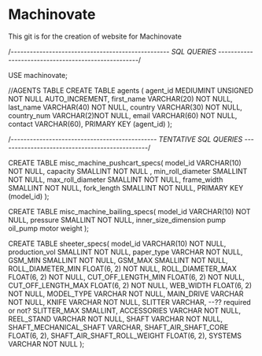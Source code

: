 # Machinovate
This git is for the creation of website for Machinovate


/*--------------------------------------------------
SQL QUERIES
----------------------------------------------------*/

USE machinovate;


//AGENTS TABLE
CREATE TABLE agents (
	agent_id MEDIUMINT UNSIGNED NOT NULL AUTO_INCREMENT,
	first_name VARCHAR(20) NOT NULL,
	last_name VARCHAR(40) NOT NULL,
	country VARCHAR(30) NOT NULL,
	country_num VARCHAR(2)NOT NULL,
	email VARCHAR(60) NOT NULL,
	contact VARCHAR(60),
	PRIMARY KEY (agent_id)
);

/*----------------------------------------------
TENTATIVE SQL QUERIES 
-----------------------------------------------*/

CREATE TABLE misc_machine_pushcart_specs(
	model_id VARCHAR(10) NOT NULL,
	capacity SMALLINT NOT NULL ,
	min_roll_diameter SMALLINT NOT NULL,
	max_roll_diameter SMALLINT NOT NULL,
	frame_width SMALLINT NOT NULL,
	fork_length SMALLINT NOT NULL,
	PRIMARY KEY (model_id)
);

CREATE TABLE misc_machine_bailing_specs(
	model_id VARCHAR(10) NOT NULL,
	pressure SMALLINT NOT NULL,
	inner_size_dimension 
	pump
	oil_pump
	motor
	weight 
);

CREATE TABLE sheeter_specs(
	model_id VARCHAR(10) NOT NULL,
	production_vol SMALLINT NOT NULL,
	paper_type VARCHAR NOT NULL,
	GSM_MIN SMALLINT NOT NULL,
	GSM_MAX SMALLINT NOT NULL,
	ROLL_DIAMETER_MIN FLOAT(6, 2) NOT NULL,
	ROLL_DIAMETER_MAX FLOAT(6, 2) NOT NULL,
	CUT_OFF_LENGTH_MIN FLOAT(6, 2) NOT NULL,
	CUT_OFF_LENGTH_MAX FLOAT(6, 2) NOT NULL,
	WEB_WIDTH FLOAT(6, 2) NOT NULL,
	MODEL_TYPE VARCHAR NOT NULL,
	MAIN_DRIVE VARCHAR NOT NULL,
	KNIFE VARCHAR NOT NULL,
	SLITTER VARCHAR, --?? required or not?
	SLITTER_MAX SMALLINT,
	ACCESSORIES VARCHAR NOT NULL,
	REEL_STAND VARCHAR NOT NULL,
	SHAFT VARCHAR NOT NULL,
	SHAFT_MECHANICAL_SHAFT VARCHAR, 
	SHAFT_AIR_SHAFT_CORE FLOAT(6, 2),
	SHAFT_AIR_SHAFT_ROLL_WEIGHT FLOAT(6, 2),
	SYSTEMS VARCHAR NOT NULL
);